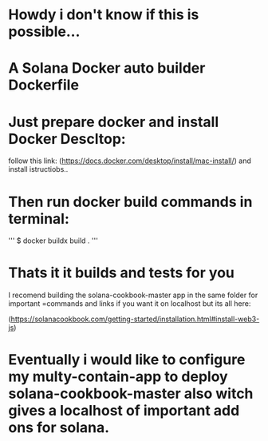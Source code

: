 # Howdy i don't know if this is possible...
# A Solana Docker auto builder Dockerfile

# Just prepare docker and install Docker Descltop:

follow this link:
(https://docs.docker.com/desktop/install/mac-install/)
and install istructiobs..

# Then run docker build commands in terminal:

'''
$ docker buildx build .
'''

# Thats it it builds and tests for you

I recomend building the solana-cookbook-master app in the same folder for important =commands and links
if you want it on localhost but its all here:

(https://solanacookbook.com/getting-started/installation.html#install-web3-js)


# Eventually i would like to configure my multy-contain-app to deploy solana-cookbook-master also witch gives a localhost of important add ons for solana.

